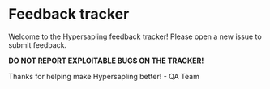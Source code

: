 # Feedback tracker
Welcome to the Hypersapling feedback tracker!
Please open a new issue to submit feedback.

**DO NOT REPORT EXPLOITABLE BUGS ON THE TRACKER!**

Thanks for helping make Hypersapling better!
\- QA Team
